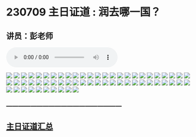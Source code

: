 # 230709 主日证道 : 润去哪一国？
## 讲员：彭老师


<audio controls src="./230618.mp3"></audio>

![](./images/1.jpg)
![](./images/2.jpg)
![](./images/3.jpg)
![](./images/4.jpg)
![](./images/5.jpg)
![](./images/6.jpg)
![](./images/7.jpg)
![](./images/8.jpg)
![](./images/9.jpg)
![](./images/10.jpg)
![](./images/11.jpg)
![](./images/12.jpg)
![](./images/13.jpg)
![](./images/14.jpg)
![](./images/15.jpg)
![](./images/16.jpg)
![](./images/17.jpg)
![](./images/18.jpg)
![](./images/19.jpg)
![](./images/20.jpg)
![](./images/21.jpg)
![](./images/22.jpg)
![](./images/23.jpg)
![](./images/24.jpg)
![](./images/25.jpg)
![](./images/26.jpg)
![](./images/27.jpg)
![](./images/28.jpg)
![](./images/29.jpg)
![](./images/30.jpg)
![](./images/31.jpg)
![](./images/32.jpg)
![](./images/33.jpg)
![](./images/34.jpg)
![](./images/35.jpg)
![](./images/36.jpg)
![](./images/37.jpg)
![](./images/38.jpg)
![](./images/39.jpg)
![](./images/40.jpg)
![](./images/41.jpg)
![](./images/42.jpg)
![](./images/43.jpg)
![](./images/44.jpg)
![](./images/45.jpg)
![](./images/46.jpg)
![](./images/47.jpg)
![](./images/48.jpg)
![](./images/49.jpg)
![](./images/50.jpg)
![](./images/51.jpg)
![](./images/52.jpg)
![](./images/53.jpg)
![](./images/54.jpg)
![](./images/55.jpg)
![](./images/56.jpg)
![](./images/57.jpg)
![](./images/58.jpg)
![](./images/59.jpg)
![](./images/60.jpg)



### ———————————————————

## [主日证道汇总](https://nccchurch.github.io/Sermons/)
